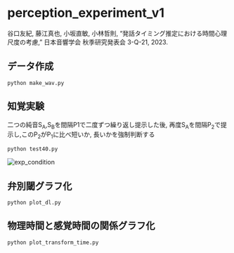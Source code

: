 # perception_experiment_v1
谷口友紀, 藤江真也, 小坂直敏, 小林哲則, “発話タイミング推定における時間心理尺度の考慮,” 日本音響学会 秋季研究発表会 3-Q-21, 2023.

## データ作成
```
python make_wav.py
```

## 知覚実験
二つの純音S<sub>A</sub>,S<sub>B</sub>を間隔P1で二度ずつ繰り返し提示した後,
再度S<sub>A</sub>を間隔P<sub>2</sub>で提示し,このP<sub>2</sub>がP<sub>1</sub>に比べ短いか, ⻑いかを強制判断する
```
python test40.py
```
![exp_condition](https://github.com/Yaguchan/perception_experiment_v1/assets/139691814/1aa87ac7-1d9a-4db5-82fa-3c3ee16a297c)

## 弁別閾グラフ化
```
python plot_dl.py
```

## 物理時間と感覚時間の関係グラフ化
```
python plot_transform_time.py
```
